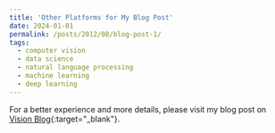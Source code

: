 ```yaml
---
title: 'Other Platforms for My Blog Post'
date: 2024-01-01
permalink: /posts/2012/08/blog-post-1/
tags:
  - computer vision
  - data science
  - natural language processing
  - machine learning
  - deep learning
---
```


For a better experience and more details, please visit my blog post on [Vision Blog](https://visionblog.github.io/){:target="_blank"}.

